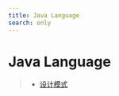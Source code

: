 ```yaml
---
title: Java Language
search: only
---
```


# Java Language

> - [设计模式](Design-Patterns/content.html)